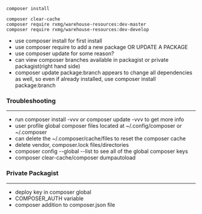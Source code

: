 ```composer install```

``` composer clear-cache ``` <br>
``` composer require rxmg/warehouse-resources:dev-master ``` <br>
``` composer require rxmg/warehouse-resources:dev-develop ``` <br>

* use composer install for first install
* use composer require to add a new package OR UPDATE A PACKAGE 
* use composer update for some reason?
* can view composer branches available in packagist or private packagist(right hand side)
* composer update package:branch appears to change all dependencies as well, so even if already installed, use composer install package:branch


### Troubleshooting
-----
* run composer install -vvv or composer update -vvv to get more info 
* user profile global composer files located at ~/.config/composer or ~/.composer
* can delete the ~/.composer/cache/files to reset the composer cache
* delete vendor, composer.lock files/directories
* composer config --global --list to see all of the global composer keys
* composer clear-cache/composer dumpautoload


### Private Packagist
-----
* deploy key in composer global
* COMPOSER_AUTH variable
* composer addition to composer.json file

